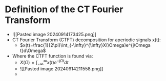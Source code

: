 # Definition of the CT Fourier Transform
- ![[Pasted image 20240914173425.png]]
- CT Fourier Transform (CTFT) decomposition for aperiodic signals x(t):
	- $x(t)=\frac{1}{2\pi}\int_{-\infty}^{\infty}X(\Omega)e^{j\Omega t}d\Omega$
- Where the CTFT function is found via:
	- $X(\Omega)=\int_{-\infty}^{\infty}x(t)e^{-j\Omega t}dt$
	- ![[Pasted image 20240914211558.png]]
	- 